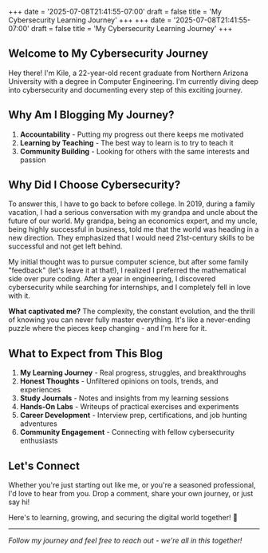 +++
date = '2025-07-08T21:41:55-07:00'
draft = false
title = 'My Cybersecurity Learning Journey'
+++
+++
date = '2025-07-08T21:41:55-07:00'
draft = false
title = 'My Cybersecurity Learning Journey'
+++

## Welcome to My Cybersecurity Journey

Hey there! I'm Kile, a 22-year-old recent graduate from Northern Arizona University with a degree in Computer Engineering. I'm currently diving deep into cybersecurity and documenting every step of this exciting journey.

## Why Am I Blogging My Journey?

1. **Accountability** - Putting my progress out there keeps me motivated
2. **Learning by Teaching** - The best way to learn is to try to teach it
3. **Community Building** - Looking for others with the same interests and passion

## Why Did I Choose Cybersecurity?

To answer this, I have to go back to before college. In 2019, during a family vacation, I had a serious conversation with my grandpa and uncle about the future of our world. My grandpa, being an economics expert, and my uncle, being highly successful in business, told me that the world was heading in a new direction. They emphasized that I would need 21st-century skills to be successful and not get left behind.

My initial thought was to pursue computer science, but after some family "feedback" (let's leave it at that!), I realized I preferred the mathematical side over pure coding. After a year in engineering, I discovered cybersecurity while searching for internships, and I completely fell in love with it.

**What captivated me?** The complexity, the constant evolution, and the thrill of knowing you can never fully master everything. It's like a never-ending puzzle where the pieces keep changing - and I'm here for it.

## What to Expect from This Blog

1. **My Learning Journey** - Real progress, struggles, and breakthroughs
2. **Honest Thoughts** - Unfiltered opinions on tools, trends, and experiences
3. **Study Journals** - Notes and insights from my learning sessions
4. **Hands-On Labs** - Writeups of practical exercises and experiments
5. **Career Development** - Interview prep, certifications, and job hunting adventures
6. **Community Engagement** - Connecting with fellow cybersecurity enthusiasts

## Let's Connect

Whether you're just starting out like me, or you're a seasoned professional, I'd love to hear from you. Drop a comment, share your own journey, or just say hi!

Here's to learning, growing, and securing the digital world together! 🚀

---

*Follow my journey and feel free to reach out - we're all in this together!*


